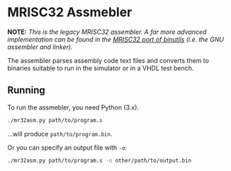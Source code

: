 # MRISC32 Assmebler

**NOTE:** *This is the legacy MRISC32 assembler. A far more advanced implementation can be found in the [MRISC32 port of binutils](https://github.com/mbitsnbites/binutils-mrisc32) (i.e. the GNU assembler and linker).*

The assembler parses assembly code text files and converts them to binaries suitable to run in the simulator or in a VHDL test bench.

## Running

To run the assmebler, you need Python (3.x).

```bash
./mr32asm.py path/to/program.s
```

...will produce `path/to/program.bin`.

Or you can specify an output file with `-o`:

```bash
./mr32asm.py path/to/program.s -o other/path/to/output.bin
```